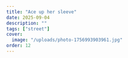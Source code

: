```yaml
---
title: "Ace up her sleeve"
date: 2025-09-04
description: ""
tags: ["street"]
cover:
  image: "/uploads/photo-1756993903961.jpg"
order: 12
---
```


